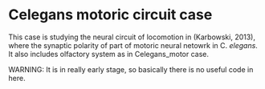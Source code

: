 # Celegans motoric circuit case
This case is studying the neural circuit of locomotion in (Karbowski, 2013), where the synaptic polarity of part of motoric neural netowrk in C. *elegans*. It also includes olfactory system as in Celegans_motor case.

WARNING: It is in really early stage, so basically there is no useful code in here.